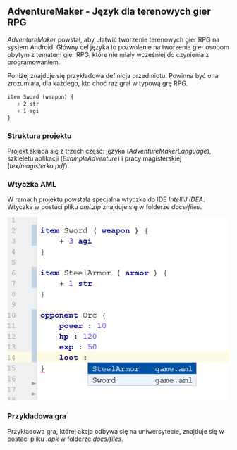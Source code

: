 ## AdventureMaker - Język dla terenowych gier RPG

*AdventureMaker* powstał, aby ułatwić tworzenie terenowych gier RPG na system Android. Główny cel języka to pozwolenie na tworzenie gier osobom obytym z tematem gier RPG, które nie miały wcześniej do czynienia z programowaniem.

Poniżej znajduje się przykładowa definicja przedmiotu. Powinna być ona zrozumiała, dla każdego, kto choć raz grał w typową grę RPG.

```
item Sword (weapon) {
   + 2 str
   + 1 agi
}
```

### Struktura projektu

Projekt składa się z trzech część: języka (*AdventureMakerLanguage*), szkieletu aplikacji (*ExampleAdventure*) i pracy magisterskiej (*tex/magisterka.pdf*).

### Wtyczka AML

W ramach projektu powstała specjalna wtyczka do IDE *IntelliJ IDEA*. Wtyczka w postaci pliku *aml.zip* znajduje się w folderze *docs/files*.

![*IntelliJ IDEA* Screenshot](https://github.com/adrpieper/magisterka/blob/master/idea_screen.png?raw=true)

### Przykładowa gra

Przykładowa gra, której akcja odbywa się na uniwersytecie, znajduje się w postaci pliku *.apk* w folderze *docs/files*.
